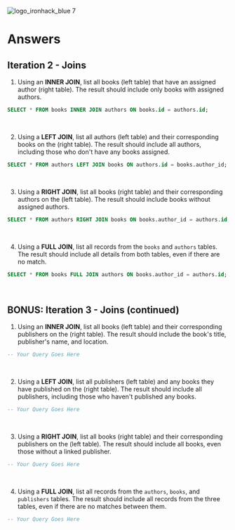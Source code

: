 ![logo_ironhack_blue 7](https://user-images.githubusercontent.com/23629340/40541063-a07a0a8a-601a-11e8-91b5-2f13e4e6b441.png)

# Answers

## Iteration 2 - Joins

1. Using an **INNER JOIN**, list all books (left table) that have an assigned author (right table). The result should include only books with assigned authors.

```sql
SELECT * FROM books INNER JOIN authors ON books.id = authors.id;
```

<br>

2. Using a **LEFT JOIN**, list all authors (left table) and their corresponding books on the (right table). The result should include all authors, including those who don't have any books assigned.

```sql
SELECT * FROM authors LEFT JOIN books ON authors.id = books.author_id;
```

<br>

3. Using a **RIGHT JOIN**, list all books (right table) and their corresponding authors on the (left table). The result should include books without assigned authors.

```sql
SELECT * FROM authors RIGHT JOIN books ON books.author_id = authors.id;
```

<br>

4. Using a **FULL JOIN**, list all records from the `books` and `authors` tables. The result should include all details from both tables, even if there are no match.

```sql
SELECT * FROM books FULL JOIN authors ON books.author_id = authors.id;
```

<br>

## BONUS: Iteration 3 - Joins (continued)

1. Using an **INNER JOIN**, list all books (left table) and their corresponding publishers on the (right table). The result should include the book's title, publisher's name, and location.

```sql
-- Your Query Goes Here
```

<br>

2. Using a **LEFT JOIN**, list all publishers (left table) and any books they have published on the (right table). The result should include all publishers, including those who haven't published any books.

```sql
-- Your Query Goes Here
```

<br>

3. Using a **RIGHT JOIN**, list all books (right table) and their corresponding publishers on the (left table). The result should include all books, even those without a linked publisher.

```sql
-- Your Query Goes Here
```

<br>

4. Using a **FULL JOIN**, list all records from the `authors`, `books`, and `publishers` tables. The result should include all records from the three tables, even if there are no matches between them.

```sql
-- Your Query Goes Here
```

<br>
